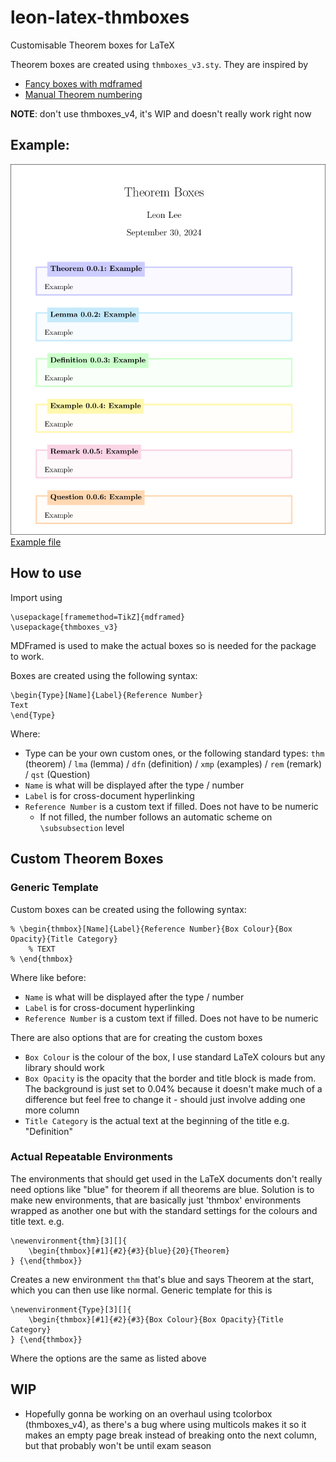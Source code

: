 # leon-latex-thmboxes
Customisable Theorem boxes for LaTeX

Theorem boxes are created using `thmboxes_v3.sty`. They are inspired by
- [Fancy boxes with mdframed](https://texblog.org/2015/09/30/fancy-boxes-for-theorem-lemma-and-proof-with-mdframed/)
- [Manual Theorem numbering](https://tex.stackexchange.com/questions/391443/new-theorem-environment-with-manual-theorem-number)

**NOTE**: don't use thmboxes_v4, it's WIP and doesn't really work right now

## Example:
![](thmboxes_example.png)
[Example file](example.tex)

## How to use
Import using

```
\usepackage[framemethod=TikZ]{mdframed}
\usepackage{thmboxes_v3}
```
MDFramed is used to make the actual boxes so is needed for the package to work.

Boxes are created using the following syntax:
```
\begin{Type}[Name]{Label}{Reference Number}
Text
\end{Type}
```
Where:
- Type can be your own custom ones, or the following standard types: `thm` (theorem) / `lma` (lemma) / `dfn` (definition) / `xmp` (examples) / `rem` (remark) / `qst` (Question)
- `Name` is what will be displayed after the type / number
- `Label` is for cross-document hyperlinking
- `Reference Number` is a custom text if filled. Does not have to be numeric
    - If not filled, the number follows an automatic scheme on `\subsubsection` level

## Custom Theorem Boxes

### Generic Template
Custom boxes can be created using the following syntax:
```
% \begin{thmbox}[Name]{Label}{Reference Number}{Box Colour}{Box Opacity}{Title Category}
    % TEXT
% \end{thmbox}
```
Where like before:
- `Name` is what will be displayed after the type / number
- `Label` is for cross-document hyperlinking
- `Reference Number` is a custom text if filled. Does not have to be numeric

There are also options that are for creating the custom boxes
- `Box Colour` is the colour of the box, I use standard LaTeX colours but any library should work
- `Box Opacity` is the opacity that the border and title block is made from. The background is just set to 0.04% because it doesn't make much of a difference but feel free to change it - should just involve adding one more column
- `Title Category` is the actual text at the beginning of the title e.g. "Definition"

### Actual Repeatable Environments
The environments that should get used in the LaTeX documents don't really need options like "blue" for theorem if all theorems are blue. Solution is to make new environments, that are basically just 'thmbox' environments wrapped as another one but with the standard settings for the colours and title text. e.g.

```
\newenvironment{thm}[3][]{
    \begin{thmbox}[#1]{#2}{#3}{blue}{20}{Theorem}
} {\end{thmbox}}
```

Creates a new environment `thm` that's blue and says Theorem at the start, which you can then use like normal. Generic template for this is

```
\newenvironment{Type}[3][]{
    \begin{thmbox}[#1]{#2}{#3}{Box Colour}{Box Opacity}{Title Category}
} {\end{thmbox}}
```

Where the options are the same as listed above

## WIP
- Hopefully gonna be working on an overhaul using tcolorbox (thmboxes_v4), as there's a bug where using multicols makes it so it makes an empty page break instead of breaking onto the next column, but that probably won't be until exam season
